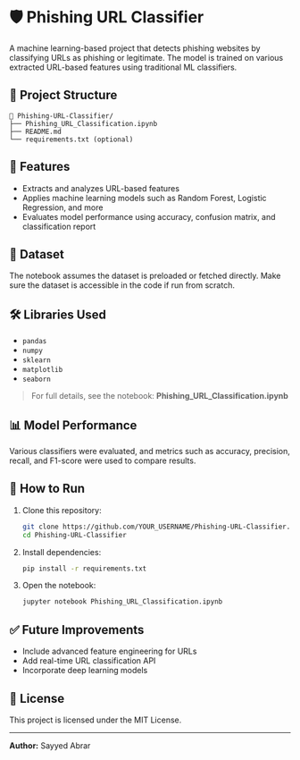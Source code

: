 # 🛡️ Phishing URL Classifier

A machine learning-based project that detects phishing websites by classifying URLs as phishing or legitimate. The model is trained on various extracted URL-based features using traditional ML classifiers.

## 📂 Project Structure

```
📁 Phishing-URL-Classifier/
├── Phishing_URL_Classification.ipynb
├── README.md
└── requirements.txt (optional)
```

## 🚀 Features

- Extracts and analyzes URL-based features
- Applies machine learning models such as Random Forest, Logistic Regression, and more
- Evaluates model performance using accuracy, confusion matrix, and classification report

## 🧪 Dataset

The notebook assumes the dataset is preloaded or fetched directly. Make sure the dataset is accessible in the code if run from scratch.

## 🛠️ Libraries Used

- `pandas`
- `numpy`
- `sklearn`
- `matplotlib`
- `seaborn`

> For full details, see the notebook: **Phishing_URL_Classification.ipynb**

## 📊 Model Performance

Various classifiers were evaluated, and metrics such as accuracy, precision, recall, and F1-score were used to compare results.

## 🧰 How to Run

1. Clone this repository:
   ```bash
   git clone https://github.com/YOUR_USERNAME/Phishing-URL-Classifier.git
   cd Phishing-URL-Classifier
   ```

2. Install dependencies:
   ```bash
   pip install -r requirements.txt
   ```

3. Open the notebook:
   ```bash
   jupyter notebook Phishing_URL_Classification.ipynb
   ```

## ✅ Future Improvements

- Include advanced feature engineering for URLs
- Add real-time URL classification API
- Incorporate deep learning models

## 📃 License

This project is licensed under the MIT License.

---

**Author:** Sayyed Abrar
